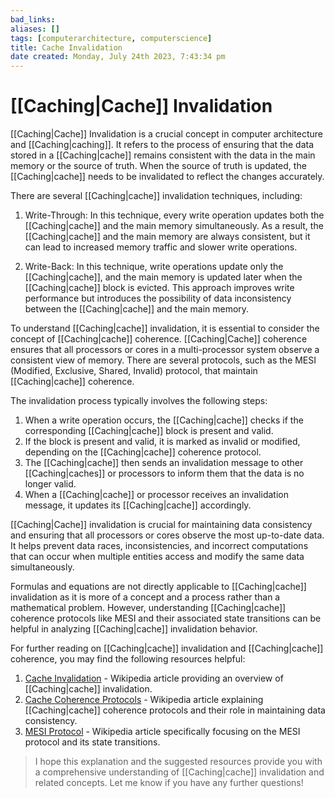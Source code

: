 ```yaml
---
bad_links: 
aliases: []
tags: [computerarchitecture, computerscience]
title: Cache Invalidation
date created: Monday, July 24th 2023, 7:43:34 pm
---
```

# [[Caching|Cache]] Invalidation

[[Caching|Cache]] Invalidation is a crucial concept in computer architecture and [[Caching|caching]]. It refers to the process of ensuring that the data stored in a [[Caching|cache]] remains consistent with the data in the main memory or the source of truth. When the source of truth is updated, the [[Caching|cache]] needs to be invalidated to reflect the changes accurately.

There are several [[Caching|cache]] invalidation techniques, including:

1. Write-Through: In this technique, every write operation updates both the [[Caching|cache]] and the main memory simultaneously. As a result, the [[Caching|cache]] and the main memory are always consistent, but it can lead to increased memory traffic and slower write operations.

2. Write-Back: In this technique, write operations update only the [[Caching|cache]], and the main memory is updated later when the [[Caching|cache]] block is evicted. This approach improves write performance but introduces the possibility of data inconsistency between the [[Caching|cache]] and the main memory.

To understand [[Caching|cache]] invalidation, it is essential to consider the concept of [[Caching|cache]] coherence. [[Caching|Cache]] coherence ensures that all processors or cores in a multi-processor system observe a consistent view of memory. There are several protocols, such as the MESI (Modified, Exclusive, Shared, Invalid) protocol, that maintain [[Caching|cache]] coherence.

The invalidation process typically involves the following steps:

1. When a write operation occurs, the [[Caching|cache]] checks if the corresponding [[Caching|cache]] block is present and valid.
2. If the block is present and valid, it is marked as invalid or modified, depending on the [[Caching|cache]] coherence protocol.
3. The [[Caching|cache]] then sends an invalidation message to other [[Caching|caches]] or processors to inform them that the data is no longer valid.
4. When a [[Caching|cache]] or processor receives an invalidation message, it updates its [[Caching|cache]] accordingly.

[[Caching|Cache]] invalidation is crucial for maintaining data consistency and ensuring that all processors or cores observe the most up-to-date data. It helps prevent data races, inconsistencies, and incorrect computations that can occur when multiple entities access and modify the same data simultaneously.

Formulas and equations are not directly applicable to [[Caching|cache]] invalidation as it is more of a concept and a process rather than a mathematical problem. However, understanding [[Caching|cache]] coherence protocols like MESI and their associated state transitions can be helpful in analyzing [[Caching|cache]] invalidation behavior.

For further reading on [[Caching|cache]] invalidation and [[Caching|cache]] coherence, you may find the following resources helpful:

1. [Cache Invalidation](https://en.wikipedia.org/wiki/Cache_invalidation) - Wikipedia article providing an overview of [[Caching|cache]] invalidation.
2. [Cache Coherence Protocols](https://en.wikipedia.org/wiki/Cache_coherence) - Wikipedia article explaining [[Caching|cache]] coherence protocols and their role in maintaining data consistency.
3. [MESI Protocol](https://en.wikipedia.org/wiki/MESI_protocol) - Wikipedia article specifically focusing on the MESI protocol and its state transitions.

> I hope this explanation and the suggested resources provide you with a comprehensive understanding of [[Caching|cache]] invalidation and related concepts. Let me know if you have any further questions!